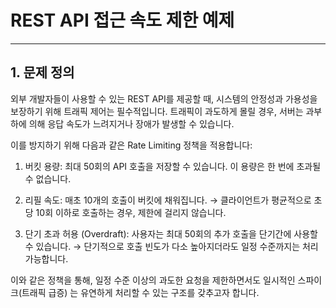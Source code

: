 # REST API 접근 속도 제한 예제

--- 

## 1. 문제 정의
외부 개발자들이 사용할 수 있는 REST API를 제공할 때, 시스템의 안정성과 가용성을 보장하기 위해 트래픽 제어는 필수적입니다. 트래픽이 과도하게 몰릴 경우, 서버는 과부하에 의해 응답 속도가 느려지거나 장애가 발생할 수 있습니다.

이를 방지하기 위해 다음과 같은 Rate Limiting 정책을 적용합니다:

1. 버킷 용량: 최대 50회의 API 호출을 저장할 수 있습니다. 이 용량은 한 번에 초과될 수 없습니다.

2. 리필 속도: 매초 10개의 호출이 버킷에 채워집니다.
→ 클라이언트가 평균적으로 초당 10회 이하로 호출하는 경우, 제한에 걸리지 않습니다.
3. 단기 초과 허용 (Overdraft): 사용자는 최대 50회의 추가 호출을 단기간에 사용할 수 있습니다.
→ 단기적으로 호출 빈도가 다소 높아지더라도 일정 수준까지는 처리 가능합니다.

이와 같은 정책을 통해, 일정 수준 이상의 과도한 요청을 제한하면서도 일시적인 스파이크(트래픽 급증) 는 유연하게 처리할 수 있는 구조를 갖추고자 합니다.